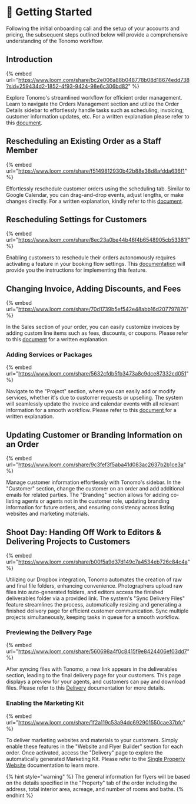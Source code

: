 # 🚀 Getting Started

Following the initial onboarding call and the setup of your accounts and pricing, the subsequent steps outlined below will provide a comprehensive understanding of the Tonomo workflow.

## Introduction

{% embed url="https://www.loom.com/share/bc2e006a88b048778b08d18674edd738?sid=259434d2-1852-4f93-9424-98e6c306bd82" %}

Explore Tonomo's streamlined workflow for efficient order management. Learn to navigate the Orders Management section and utilize the Order Details sidebar to effortlessly handle tasks such as scheduling, invoicing, customer information updates, etc. For a written explanation please refer to this [document](broken-reference).



## Rescheduling an Existing Order as a Staff Member

{% embed url="https://www.loom.com/share/f5149812930b42b88e38d8afdda636f1" %}

Effortlessly reschedule customer orders using the scheduling tab. Similar to Google Calendar, you can drag-and-drop events, adjust lengths, or make changes directly. For a written explanation, kindly refer to this [document](scheduling/changing-scheduling-details/reschedule-an-existing-appointment.md).



## Rescheduling Settings for Customers

{% embed url="https://www.loom.com/share/8ec23a0be44b46f4b6548905cb53381f" %}

Enabling customers to reschedule their orders autonomously requires activating a feature in your booking flow settings. This [documentation](frequently-asked-questions/faq.md#how-do-agents-reschedule-and-cancel-their-order) will provide you the instructions for implementing this feature.



## Changing Invoice, Adding Discounts, and Fees

{% embed url="https://www.loom.com/share/70d1739b5ef542e48abb16d207797876" %}

In the Sales section of your order, you can easily customize invoices by adding custom line items such as fees, discounts, or coupons. Please refer to this [document](invoicing/sales.md) for a written explanation.



### Adding Services or Packages

{% embed url="https://www.loom.com/share/5632cfdb5fb3473a8c9dce87332cd051" %}

Navigate to the "Project" section, where you can easily add or modify services, whether it's due to customer requests or upselling. The system will seamlessly update the invoice and calendar events with all relevant information for a smooth workflow. Please refer to this [document ](order-management/adding-services-after-booking.md)for a written explanation.



## Updating Customer or Branding Information on an Order

{% embed url="https://www.loom.com/share/9c3fef3f5aba41d083ac2637b2b1ce3a" %}

Manage customer information effortlessly with Tonomo's sidebar. In the "Customer" section, change the customer on an order and add additional emails for related parties. The "Branding" section allows for adding co-listing agents or agents not in the customer role, updating branding information for future orders, and ensuring consistency across listing websites and marketing materials.



## Shoot Day: Handing Off Work to Editors & Delivering Projects to Customers

{% embed url="https://www.loom.com/share/b00f5a9d37d149c7a4534eb726c84c4a" %}

Utilizing our Dropbox integration, Tonomo automates the creation of raw and final file folders, enhancing convenience. Photographers upload raw files into auto-generated folders, and editors access the finished deliverables folder via a provided link. The system's "Sync Delivery Files" feature streamlines the process, automatically resizing and generating a finished delivery page for efficient customer communication. Sync multiple projects simultaneously, keeping tasks in queue for a smooth workflow.



### Previewing the Delivery Page

{% embed url="https://www.loom.com/share/560698a4f0c8415f9e8424406ef03dd7" %}

After syncing files with Tonomo, a new link appears in the deliverables section, leading to the final delivery page for your customers. This page displays a preview for your agents, and customers can pay and download files. Please refer to this [Delivery](order-management/delivery/) documentation for more details.



### Enabling the Marketing Kit

{% embed url="https://www.loom.com/share/1f2a119c53a94dc692901550cae37bfc" %}

To deliver marketing websites and materials to your customers. Simply enable these features in the "Website and Flyer Builder" section for each order. Once activated, access the "Delivery" page to explore the automatically generated Marketing Kit. Please refer to the [Single Property Website](single-property-websites/spw-walkthrough.md) documentation to learn more.

{% hint style="warning" %}
The general information for flyers will be based on the details specified in the "Property" tab of the order including the address, total interior area, acreage, and number of rooms and baths.
{% endhint %}
